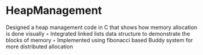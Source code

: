# HeapManagement
Designed a heap management code in C that shows how memory allocation is done visually  ◦ Integrated linked lists data structure to demonstrate the blocks of memory  ◦ Implemented using fibonacci based Buddy system for more distributed allocation
